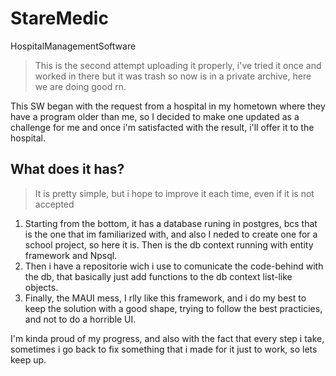 # StareMedic
HospitalManagementSoftware
> This is the second attempt uploading it properly, i've tried it once and worked in there but it was trash so now is in a private archive, here we are doing good rn.

This SW began with the request from a hospital in my hometown where they have a program older than me, so I decided to make one updated as a challenge for me and once i'm satisfacted with the result, i'll offer it to the hospital.

## What does it has?
> It is pretty simple, but i hope to improve it each time, even if it is not accepted

1. Starting from the bottom, it has a database runing in postgres, bcs that is the one that im familiarized with, and also I neded to create one for a school project, so here it is. Then is the db context running with entity framework and Npsql.
1. Then i have a repositorie wich i use to comunicate the code-behind with the db, that basically just add functions to the db context list-like objects.
1. Finally, the MAUI mess, I rlly like this framework, and i do my best to keep the solution with a good shape, trying to follow the best practicies, and not to do a horrible UI.


I'm kinda proud of my progress, and also with the fact that every step i take, sometimes i go back to fix something that i made for it just to work, so lets keep up.
